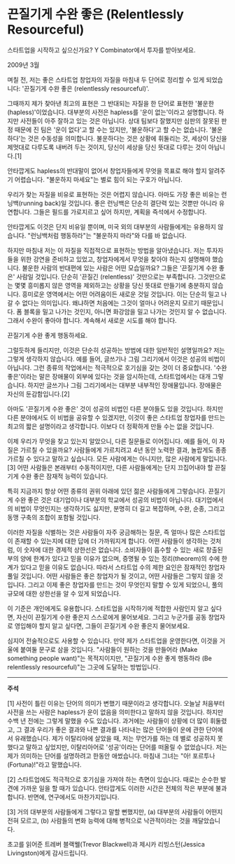 # 끈질기게 수완 좋은 (Relentlessly Resourceful)

스타트업을 시작하고 싶으신가요? Y Combinator에서 투자를 받아보세요.

2009년 3월

며칠 전, 저는 좋은 스타트업 창업자의 자질을 마침내 두 단어로 정리할 수 있게 되었습니다: '끈질기게 수완 좋은 (relentlessly resourceful)'.

그때까지 제가 찾아낸 최고의 표현은 그 반대되는 자질을 한 단어로 표현한 '불운한 (hapless)'이었습니다. 대부분의 사전은 hapless를 '운이 없는'이라고 설명합니다. 하지만 사전들이 아주 잘하고 있는 것은 아닙니다. 상대 팀보다 잘했지만 심판의 잘못된 판정 때문에 진 팀은 '운이 없다'고 할 수는 있지만, '불운하다'고 할 수는 없습니다. '불운하다'는 것은 수동성을 의미합니다. 불운하다는 것은 상황에 휘둘리는 것, 세상이 당신을 제멋대로 다루도록 내버려 두는 것이지, 당신이 세상을 당신 뜻대로 다루는 것이 아닙니다.[1]

안타깝게도 hapless의 반대말이 없어서 창업자들에게 무엇을 목표로 해야 할지 알려주기 어렵습니다. "불운하지 마세요"는 별로 힘이 되는 구호가 아닙니다.

우리가 찾는 자질을 비유로 표현하는 것은 어렵지 않습니다. 아마도 가장 좋은 비유는 런닝백(running back)일 것입니다. 좋은 런닝백은 단순히 결단력 있는 것뿐만 아니라 유연합니다. 그들은 필드를 가로지르고 싶어 하지만, 계획을 즉석에서 수정합니다.

안타깝게도 이것은 단지 비유일 뿐이며, 미국 외의 대부분의 사람들에게는 유용하지 않습니다. "런닝백처럼 행동하라"는 "불운하지 마라"와 다를 바 없습니다.

하지만 마침내 저는 이 자질을 직접적으로 표현하는 방법을 알아냈습니다. 저는 투자자들을 위한 강연을 준비하고 있었고, 창업자에게서 무엇을 찾아야 하는지 설명해야 했습니다. 불운한 사람의 반대편에 있는 사람은 어떤 모습일까요? 그들은 '끈질기게 수완 좋은' 사람일 것입니다. 단순히 '끈질긴 (relentless)' 것만으로는 부족합니다. 그것만으로는 몇몇 흥미롭지 않은 영역을 제외하고는 상황을 당신 뜻대로 만들기에 충분하지 않습니다. 흥미로운 영역에서는 어떤 어려움이든 새로운 것일 것입니다. 이는 단순히 밀고 나갈 수 없다는 의미입니다. 왜냐하면 처음에는 그것이 얼마나 어려운지 모르기 때문입니다. 폼 블록을 밀고 나가는 것인지, 아니면 화강암을 밀고 나가는 것인지 알 수 없습니다. 그래서 수완이 좋아야 합니다. 계속해서 새로운 시도를 해야 합니다.

끈질기게 수완 좋게 행동하세요.

그럴듯하게 들리지만, 이것은 단순히 성공하는 방법에 대한 일반적인 설명일까요? 저는 그렇게 생각하지 않습니다. 예를 들어, 글쓰기나 그림 그리기에서 이것은 성공의 비법이 아닙니다. 그런 종류의 작업에서는 적극적으로 호기심을 갖는 것이 더 중요합니다. '수완 좋은'이라는 말은 장애물이 외부에 있다는 것을 암시하는데, 스타트업에서는 대개 그렇습니다. 하지만 글쓰기나 그림 그리기에서는 대부분 내부적인 장애물입니다. 장애물은 자신의 둔감함입니다.[2]

아마도 '끈질기게 수완 좋은' 것이 성공의 비법인 다른 분야들도 있을 것입니다. 하지만 다른 분야에서도 이 비법을 공유할 수 있겠지만, 이것이 좋은 스타트업 창업자를 만드는 최고의 짧은 설명이라고 생각합니다. 이보다 더 정확하게 만들 수는 없을 것입니다.

이제 우리가 무엇을 찾고 있는지 알았으니, 다른 질문들로 이어집니다. 예를 들어, 이 자질은 가르칠 수 있을까요? 사람들에게 가르치려고 4년 동안 노력한 결과, 놀랍게도 종종 가르칠 수 있다고 말하고 싶습니다. 모든 사람에게는 아니지만, 많은 사람에게 말입니다.[3] 어떤 사람들은 본래부터 수동적이지만, 다른 사람들에게는 단지 끄집어내야 할 끈질기게 수완 좋은 잠재적 능력이 있습니다.

특히 지금까지 항상 어떤 종류의 권위 아래에 있던 젊은 사람들에게 그렇습니다. 끈질기게 수완 좋은 것은 대기업이나 대부분의 학교에서 성공의 비법이 아닙니다. 대기업에서의 비법이 무엇인지는 생각하기도 싫지만, 분명히 더 길고 복잡하며, 수완, 순종, 그리고 동맹 구축의 조합이 포함될 것입니다.

이러한 자질을 식별하는 것은 사람들이 자주 궁금해하는 질문, 즉 얼마나 많은 스타트업이 존재할 수 있는지에 대한 답에 더 가까워지게 합니다. 어떤 사람들이 생각하는 것처럼, 이 숫자에 대한 경제적 상한선은 없습니다. 소비자들이 흡수할 수 있는 새로 창출된 부의 양에 한계가 있다고 믿을 이유가 없으며, 증명될 수 있는 정리(theorem)의 수에 한계가 있다고 믿을 이유도 없습니다. 따라서 스타트업 수의 제한 요인은 잠재적인 창업자 풀일 것입니다. 어떤 사람들은 좋은 창업자가 될 것이고, 어떤 사람들은 그렇지 않을 것입니다. 그리고 이제 좋은 창업자를 만드는 것이 무엇인지 말할 수 있게 되었으니, 풀의 규모에 대한 상한선을 알 수 있게 되었습니다.

이 기준은 개인에게도 유용합니다. 스타트업을 시작하기에 적합한 사람인지 알고 싶다면, 자신이 끈질기게 수완 좋은지 스스로에게 물어보세요. 그리고 누군가를 공동 창업자로 영입해야 할지 알고 싶다면, 그들이 끈질기게 수완 좋은지 물어보세요.

심지어 전술적으로도 사용할 수 있습니다. 만약 제가 스타트업을 운영한다면, 이것을 거울에 붙여둘 문구로 삼을 것입니다. "사람들이 원하는 것을 만들어라 (Make something people want)"는 목적지이지만, "끈질기게 수완 좋게 행동하라 (Be relentlessly resourceful)"는 그곳에 도달하는 방법입니다.

---

**주석**

[1] 사전이 틀린 이유는 단어의 의미가 변했기 때문이라고 생각합니다. 오늘날 처음부터 사전을 쓰는 사람은 hapless가 운이 없음을 의미한다고 말하지 않을 것입니다. 하지만 수백 년 전에는 그렇게 말했을 수도 있습니다. 과거에는 사람들이 상황에 더 많이 휘둘렸고, 그 결과 우리가 좋은 결과와 나쁜 결과를 나타내는 많은 단어들이 운에 관한 단어에서 유래했습니다. 제가 이탈리아에 살았을 때, 저는 무언가를 하는 데 별로 성공하지 못했다고 말하고 싶었지만, 이탈리아어로 '성공'이라는 단어를 떠올릴 수 없었습니다. 저는 제가 의미하는 단어를 설명하려고 한동안 애썼습니다. 마침내 그녀는 "아! 포르투나(Fortuna)!"라고 말했습니다.

[2] 스타트업에도 적극적으로 호기심을 가져야 하는 측면이 있습니다. 때로는 순수한 발견에 가까운 일을 할 때가 있습니다. 안타깝게도 이러한 시간은 전체의 작은 부분에 불과합니다. 반면에, 연구에서도 마찬가지입니다.

[3] 거의 대부분의 사람들에게 그렇다고 말할 뻔했지만, (a) 대부분의 사람들이 어떤지 전혀 모르고, (b) 사람들의 변화 능력에 대해 병적으로 낙관적이라는 것을 깨달았습니다.

초고를 읽어준 트레버 블랙웰(Trevor Blackwell)과 제시카 리빙스턴(Jessica Livingston)에게 감사드립니다.
